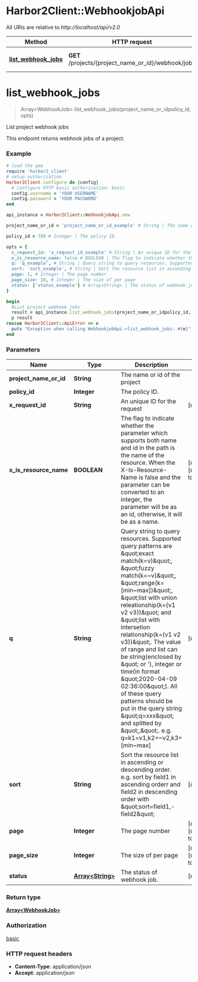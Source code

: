 # Harbor2Client::WebhookjobApi

All URIs are relative to *http://localhost/api/v2.0*

Method | HTTP request | Description
------------- | ------------- | -------------
[**list_webhook_jobs**](WebhookjobApi.md#list_webhook_jobs) | **GET** /projects/{project_name_or_id}/webhook/jobs | List project webhook jobs


# **list_webhook_jobs**
> Array&lt;WebhookJob&gt; list_webhook_jobs(project_name_or_idpolicy_id, opts)

List project webhook jobs

This endpoint returns webhook jobs of a project. 

### Example
```ruby
# load the gem
require 'harbor2_client'
# setup authorization
Harbor2Client.configure do |config|
  # Configure HTTP basic authorization: basic
  config.username = 'YOUR USERNAME'
  config.password = 'YOUR PASSWORD'
end

api_instance = Harbor2Client::WebhookjobApi.new

project_name_or_id = 'project_name_or_id_example' # String | The name or id of the project

policy_id = 789 # Integer | The policy ID.

opts = { 
  x_request_id: 'x_request_id_example' # String | An unique ID for the request
  x_is_resource_name: false # BOOLEAN | The flag to indicate whether the parameter which supports both name and id in the path is the name of the resource. When the X-Is-Resource-Name is false and the parameter can be converted to an integer, the parameter will be as an id, otherwise, it will be as a name.
  q: 'q_example', # String | Query string to query resources. Supported query patterns are \"exact match(k=v)\", \"fuzzy match(k=~v)\", \"range(k=[min~max])\", \"list with union releationship(k={v1 v2 v3})\" and \"list with intersetion relationship(k=(v1 v2 v3))\". The value of range and list can be string(enclosed by \" or '), integer or time(in format \"2020-04-09 02:36:00\"). All of these query patterns should be put in the query string \"q=xxx\" and splitted by \",\". e.g. q=k1=v1,k2=~v2,k3=[min~max]
  sort: 'sort_example', # String | Sort the resource list in ascending or descending order. e.g. sort by field1 in ascending orderr and field2 in descending order with \"sort=field1,-field2\"
  page: 1, # Integer | The page number
  page_size: 10, # Integer | The size of per page
  status: ['status_example'] # Array<String> | The status of webhook job.
}

begin
  #List project webhook jobs
  result = api_instance.list_webhook_jobs(project_name_or_idpolicy_id, opts)
  p result
rescue Harbor2Client::ApiError => e
  puts "Exception when calling WebhookjobApi->list_webhook_jobs: #{e}"
end
```

### Parameters

Name | Type | Description  | Notes
------------- | ------------- | ------------- | -------------
 **project_name_or_id** | **String**| The name or id of the project | 
 **policy_id** | **Integer**| The policy ID. | 
 **x_request_id** | **String**| An unique ID for the request | [optional] 
 **x_is_resource_name** | **BOOLEAN**| The flag to indicate whether the parameter which supports both name and id in the path is the name of the resource. When the X-Is-Resource-Name is false and the parameter can be converted to an integer, the parameter will be as an id, otherwise, it will be as a name. | [optional] [default to false]
 **q** | **String**| Query string to query resources. Supported query patterns are \&quot;exact match(k&#x3D;v)\&quot;, \&quot;fuzzy match(k&#x3D;~v)\&quot;, \&quot;range(k&#x3D;[min~max])\&quot;, \&quot;list with union releationship(k&#x3D;{v1 v2 v3})\&quot; and \&quot;list with intersetion relationship(k&#x3D;(v1 v2 v3))\&quot;. The value of range and list can be string(enclosed by \&quot; or &#39;), integer or time(in format \&quot;2020-04-09 02:36:00\&quot;). All of these query patterns should be put in the query string \&quot;q&#x3D;xxx\&quot; and splitted by \&quot;,\&quot;. e.g. q&#x3D;k1&#x3D;v1,k2&#x3D;~v2,k3&#x3D;[min~max] | [optional] 
 **sort** | **String**| Sort the resource list in ascending or descending order. e.g. sort by field1 in ascending orderr and field2 in descending order with \&quot;sort&#x3D;field1,-field2\&quot; | [optional] 
 **page** | **Integer**| The page number | [optional] [default to 1]
 **page_size** | **Integer**| The size of per page | [optional] [default to 10]
 **status** | [**Array&lt;String&gt;**](String.md)| The status of webhook job. | [optional] 

### Return type

[**Array&lt;WebhookJob&gt;**](WebhookJob.md)

### Authorization

[basic](../README.md#basic)

### HTTP request headers

 - **Content-Type**: application/json
 - **Accept**: application/json



